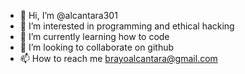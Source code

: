 - 👋 Hi, I’m @alcantara301
- 👀 I’m interested in programming and ethical hacking
- 🌱 I’m currently learning how to code
- 💞️ I’m looking to collaborate on github
- 📫 How to reach me brayoalcantara@gmail.com

<!---
alcantara301/alcantara301 is a ✨ special ✨ repository because its `README.md` (this file) appears on your GitHub profile.
You can click the Preview link to take a look at your changes.
--->
